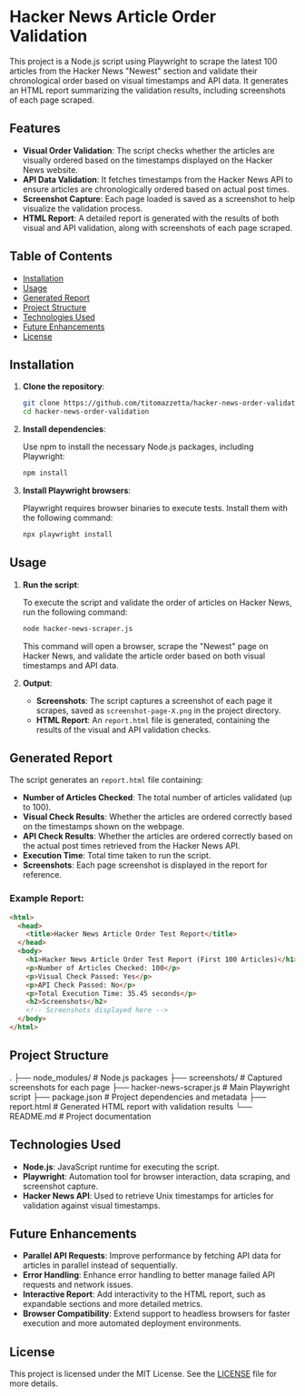 # Hacker News Article Order Validation

This project is a Node.js script using Playwright to scrape the latest 100 articles from the Hacker News "Newest" section and validate their chronological order based on visual timestamps and API data. It generates an HTML report summarizing the validation results, including screenshots of each page scraped.

## Features

- **Visual Order Validation**: The script checks whether the articles are visually ordered based on the timestamps displayed on the Hacker News website.
- **API Data Validation**: It fetches timestamps from the Hacker News API to ensure articles are chronologically ordered based on actual post times.
- **Screenshot Capture**: Each page loaded is saved as a screenshot to help visualize the validation process.
- **HTML Report**: A detailed report is generated with the results of both visual and API validation, along with screenshots of each page scraped.

## Table of Contents

- [Installation](#installation)
- [Usage](#usage)
- [Generated Report](#generated-report)
- [Project Structure](#project-structure)
- [Technologies Used](#technologies-used)
- [Future Enhancements](#future-enhancements)
- [License](#license)

## Installation

1. **Clone the repository**:

    ```bash
    git clone https://github.com/titomazzetta/hacker-news-order-validation.git
    cd hacker-news-order-validation
    ```

2. **Install dependencies**:

    Use npm to install the necessary Node.js packages, including Playwright:

    ```bash
    npm install
    ```

3. **Install Playwright browsers**:

    Playwright requires browser binaries to execute tests. Install them with the following command:

    ```bash
    npx playwright install
    ```

## Usage

1. **Run the script**:

    To execute the script and validate the order of articles on Hacker News, run the following command:

    ```bash
    node hacker-news-scraper.js
    ```

    This command will open a browser, scrape the "Newest" page on Hacker News, and validate the article order based on both visual timestamps and API data.

2. **Output**:
   - **Screenshots**: The script captures a screenshot of each page it scrapes, saved as `screenshot-page-X.png` in the project directory.
   - **HTML Report**: An `report.html` file is generated, containing the results of the visual and API validation checks.

## Generated Report

The script generates an `report.html` file containing:
- **Number of Articles Checked**: The total number of articles validated (up to 100).
- **Visual Check Results**: Whether the articles are ordered correctly based on the timestamps shown on the webpage.
- **API Check Results**: Whether the articles are ordered correctly based on the actual post times retrieved from the Hacker News API.
- **Execution Time**: Total time taken to run the script.
- **Screenshots**: Each page screenshot is displayed in the report for reference.

### Example Report:

```html
<html>
  <head>
    <title>Hacker News Article Order Test Report</title>
  </head>
  <body>
    <h1>Hacker News Article Order Test Report (First 100 Articles)</h1>
    <p>Number of Articles Checked: 100</p>
    <p>Visual Check Passed: Yes</p>
    <p>API Check Passed: No</p>
    <p>Total Execution Time: 35.45 seconds</p>
    <h2>Screenshots</h2>
    <!-- Screenshots displayed here -->
  </body>
</html>
```

## Project Structure
.
├── node_modules/               # Node.js packages
├── screenshots/                # Captured screenshots for each page
├── hacker-news-scraper.js       # Main Playwright script
├── package.json                # Project dependencies and metadata
├── report.html                 # Generated HTML report with validation results
└── README.md                   # Project documentation


## Technologies Used

- **Node.js**: JavaScript runtime for executing the script.
- **Playwright**: Automation tool for browser interaction, data scraping, and screenshot capture.
- **Hacker News API**: Used to retrieve Unix timestamps for articles for validation against visual timestamps.

## Future Enhancements

- **Parallel API Requests**: Improve performance by fetching API data for articles in parallel instead of sequentially.
- **Error Handling**: Enhance error handling to better manage failed API requests and network issues.
- **Interactive Report**: Add interactivity to the HTML report, such as expandable sections and more detailed metrics.
- **Browser Compatibility**: Extend support to headless browsers for faster execution and more automated deployment environments.

## License

This project is licensed under the MIT License. See the [LICENSE](LICENSE) file for more details.
